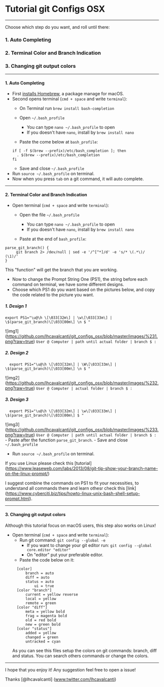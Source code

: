 # Tutorial git Configs OSX
------------------
Choose which step do you want, and roll until there:

### 1. Auto Completing
### 2. Terminal Color and Branch Indication
### 3. Changing git output colors

-----------------------
#### 1. Auto Completing
- First [installs Homebrew](https://brew.sh/), a package manage for macOS.
- Second opens terminal (`cmd + space` and write `terminal`):
  - On Terminal run `brew install bash-completion`
  - Open `~/.bash_profile`
    - You can type `nano ~/.bash_profile` to open
    - If you doesn't have `nano`, install by `brew install nano`

  - Paste the come below at `bash_profile`:
  ```
  if [ -f $(brew --prefix)/etc/bash_completion ]; then
    . $(brew --prefix)/etc/bash_completion
  fi
  ```
  - Save and close `~/.bash_profile`
- Run `source ~/.bash_profile` on terminal.
- Now when you press `tab` on a git command, it will auto complete.

-----------------------
#### 2. Terminal Color and Branch Indication
- Open terminal (`cmd + space` and write `terminal`):
  - Open the file `~/.bash_profile`
    - You can type `nano ~/.bash_profile` to open
    - If you doesn't have `nano`, install by `brew install nano`

  - Paste at the end of `bash_profile`:
```
parse_git_branch() {
     git branch 2> /dev/null | sed -e '/^[^*]/d' -e 's/* \(.*\)/ (\1)/'
}
```
This "function" will get the branch that you are working.
  - Now to change the Prompt String One (PS1), the string before each command
  on terminal, we have some different designs.
  - Choose which PS1 do you want based on the pictures below, and copy the code
  related to the picture you want.
##### 1. Design 1
  ```
  export PS1="\u@\h \[\033[32m\] | \w\[\033[33m\] | \$(parse_git_branch)\[\033[00m\] \n $ "
  ```
  ![img1] (https://github.com/lhcavalcanti/git_configs_osx/blob/master/images/%231.png?raw=true)
    ```
    User @ Computer | path until actual folder | branch
    $ :
    ```
##### 2. Design 2
  ```
    export PS1="\u@\h \[\033[32m\] | \W\[\033[33m\] | \$(parse_git_branch)\[\033[00m\] \n $ "
  ```
  ![img2] (https://github.com/lhcavalcanti/git_configs_osx/blob/master/images/%232.png?raw=true)
    ```
    User @ Computer | actual folder | branch
    $ :
    ```
##### 3. Design 3
  ```
    export PS1="\u@\h \[\033[32m\] | \w\[\033[33m\] | \$(parse_git_branch)\[\033[00m\] $ "
  ```
  ![img3] (https://github.com/lhcavalcanti/git_configs_osx/blob/master/images/%233.png?raw=true)
    ```
    User @ Computer | path until actual folder | branch $ :
    ```
    - Paste after the function `parse_git_branch`.
    - Save and close `~/.bash_profile`
  - Run `source ~/.bash_profile` on terminal.

If you use Linux please check this [tutorial] (https://www.leaseweb.com/labs/2013/08/git-tip-show-your-branch-name-on-the-linux-prompt/) 

I suggest combine the commands on PS1 to fit your necessities, to understand
all commands there and learn othesr check this [link] (https://www.cyberciti.biz/tips/howto-linux-unix-bash-shell-setup-prompt.html).


-----------------
#### 3. Changing git output colors
Although this tutorial focus on macOS users, this step also works on Linux!

- Open terminal (`cmd + space` and write `terminal`):
  - Run git command: `git config --global -e`
    - If you want to change your git editor run:
     `git config --global core.editor "editor"`
    - On "editor" put your preferable editor.
  - Paste the code below on it:
  ```
    [color]
        branch = auto
        diff = auto
        status = auto
            ui = true
    [color "branch"]
        current = yellow reverse
        local = yellow
        remote = green
    [color "diff"]
        meta = yellow bold
        frag = magenta bold
        old = red bold
        new = green bold
    [color "status"]
        added = yellow
        changed = green
        untracked = cyan
    ```
    As you can see this files setup the colors on git commands: branch, diff
    and status. You can search others commands or change the colors.

------------

I hope that you enjoy it! Any suggestion feel free to open a issue!

Thanks [@lhcavalcanti] (www.twitter.com/lhcavalcanti)
